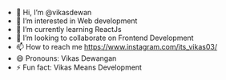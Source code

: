 - 👋 Hi, I’m @vikasdewan
- 👀 I’m interested in Web development
- 🌱 I’m currently learning ReactJs
- 💞️ I’m looking to collaborate on Frontend Development
- 📫 How to reach me https://www.instagram.com/its_vikas03/
- 😄 Pronouns: Vikas Dewangan
- ⚡ Fun fact: Vikas Means Development 

<!---
vikasdewan/vikasdewan is a ✨ special ✨ repository because its `README.md` (this file) appears on your GitHub profile.
You can click the Preview link to take a look at your changes.
--->
